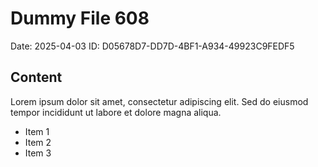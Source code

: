 # Dummy File 608

Date: 2025-04-03
ID: D05678D7-DD7D-4BF1-A934-49923C9FEDF5

## Content

Lorem ipsum dolor sit amet, consectetur adipiscing elit.
Sed do eiusmod tempor incididunt ut labore et dolore magna aliqua.

* Item 1
* Item 2
* Item 3
